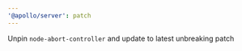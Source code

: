 ```yaml
---
'@apollo/server': patch
---
```


Unpin `node-abort-controller` and update to latest unbreaking patch
